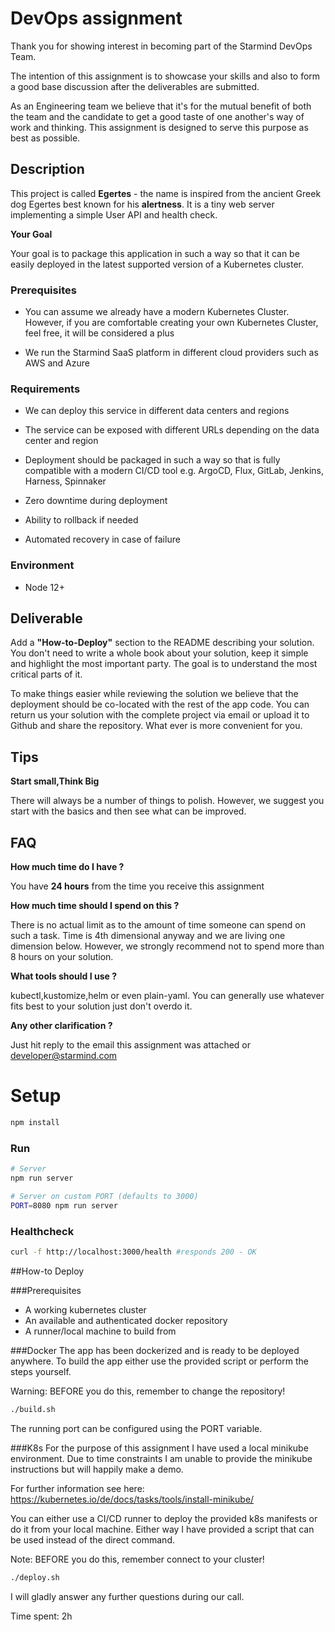 # DevOps assignment

Thank you for showing interest in becoming part of the Starmind DevOps Team.

The intention of this assignment is to showcase your skills and also to form a good base discussion after the deliverables are submitted.

As an Engineering team we believe that it's for the mutual benefit of both the team and the candidate to get a good taste of one another's way of work and thinking. This assignment is designed to serve this purpose as best as possible.


## Description

This project is called **Egertes** - the name is inspired from the ancient Greek dog Egertes best known for his **alertness**. It is a tiny web server implementing a simple User API and health check.

**Your Goal**

Your goal is to package this application in such a way so that it can be easily deployed in the latest supported version of a Kubernetes cluster.

### Prerequisites

* You can assume we already have a modern Kubernetes Cluster. However, if you are comfortable creating your own Kubernetes Cluster, feel free, it will be considered a plus

* We run the Starmind SaaS platform in different cloud providers such as AWS and Azure

### Requirements

* We can deploy this service in different data centers and regions

* The service can be exposed with different URLs depending on the data center and region

* Deployment should be packaged in such a way so that is fully compatible with a modern CI/CD tool e.g. ArgoCD, Flux, GitLab, Jenkins, Harness, Spinnaker

* Zero downtime during deployment

* Ability to rollback if needed

* Automated recovery in case of failure


### Environment

* Node 12+

## Deliverable

Add a **"How-to-Deploy"** section to the README describing your solution. You don't need to write a whole book about your solution, keep it simple and highlight the most important party. The goal is to understand the most critical parts of it.

To make things easier while reviewing the solution we believe that the deployment should be co-located with the rest of the app code. You can return us your solution with the complete project via email or upload it to Github and share the repository. What ever is more convenient for you.

## Tips

**Start small,Think Big**

There will always be a number of things to polish. However, we suggest you start with the basics and then see what can be improved.


## FAQ

**How much time do I have ?**

You have **24 hours** from the time you receive this assignment

**How much time should I spend on this ?**

There is no actual limit as to the amount of time someone can spend on such a task. Time is 4th dimensional anyway and we are living one dimension below. However, we strongly recommend not to spend more than 8 hours on your solution.


**What tools should I use ?**

kubectl,kustomize,helm or even plain-yaml. You can generally use whatever fits best to your solution just don't overdo it.

**Any other clarification ?**

Just hit reply to the email this assignment was attached or developer@starmind.com

# Setup

```bash
npm install
```

### Run

```bash
# Server
npm run server

# Server on custom PORT (defaults to 3000)
PORT=8080 npm run server
```

### Healthcheck

```bash
curl -f http://localhost:3000/health #responds 200 - OK
```

##How-to Deploy

###Prerequisites

* A working kubernetes cluster
* An available and authenticated docker repository
* A runner/local machine to build from

###Docker
The app has been dockerized and is ready to be deployed anywhere.
To build the app either use the provided script or perform the steps yourself.

Warning: BEFORE you do this, remember to change the repository!

```bash
./build.sh
```

The running port can be configured using the PORT variable.

###K8s
For the purpose of this assignment I have used a local minikube environment.
Due to time constraints I am unable to provide the minikube instructions but will happily make a demo.

For further information see here: https://kubernetes.io/de/docs/tasks/tools/install-minikube/

You can either use a CI/CD runner to deploy the provided k8s manifests or do it from your local machine.
Either way I have provided a script that can be used instead of the direct command.

Note: BEFORE you do this, remember connect to your cluster!

```bash
./deploy.sh
```

I will gladly answer any further questions during our call.

Time spent: 2h